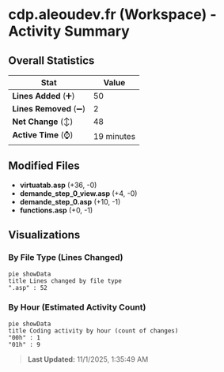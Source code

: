 # cdp.aleoudev.fr (Workspace) - Activity Summary 

## Overall Statistics

| Stat                   | Value                                                             |
| ---------------------- | ----------------------------------------------------------------- |
| **Lines Added** (➕)   | 50                                          |
| **Lines Removed** (➖) | 2                                        |
| **Net Change** (↕)    | 48                |
| **Active Time** (⌚)   | 19 minutes |


## Modified Files
- **virtuatab.asp** (+36, -0)
- **demande_step_0_view.asp** (+4, -0)
- **demande_step_0.asp** (+10, -1)
- **functions.asp** (+0, -1)

## Visualizations

### By File Type (Lines Changed)

```mermaid
pie showData
title Lines changed by file type
".asp" : 52
```

### By Hour (Estimated Activity Count)

```mermaid
pie showData
title Coding activity by hour (count of changes)
"00h" : 1
"01h" : 9
```


> **Last Updated:** 11/1/2025, 1:35:49 AM